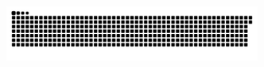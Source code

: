   ![Snake animation](https://github.com/alanafergs/alanafergs/blob/output/github-contribution-grid-snake.svg)
